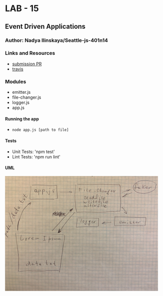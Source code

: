 # LAB - 15 
## Event Driven Applications

### Author: Nadya Ilinskaya/Seattle-js-401n14

### Links and Resources
* [submission PR](https://github.com/nadili-401-advanced-javascript/lab-15/pull/1)
* [travis](https://travis-ci.com/nadili-401-advanced-javascript/lab-15)

### Modules
* emitter.js
* file-changer.js
* logger.js
* app.js

#### Running the app
* `node app.js [path to file]`

#### Tests
* Unit Tests: 'npm test'
* Lint Tests: 'npm run lint' 


#### UML
![ UML for the 'callbacks' part of the application ](/assets/lab-15-uml.jpg)
